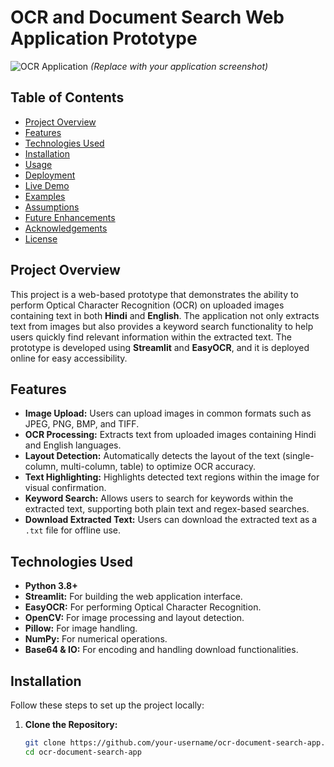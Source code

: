 # OCR and Document Search Web Application Prototype

![OCR Application](https://user-images.githubusercontent.com/your-repo/image.png) *(Replace with your application screenshot)*

## Table of Contents

- [Project Overview](#project-overview)
- [Features](#features)
- [Technologies Used](#technologies-used)
- [Installation](#installation)
- [Usage](#usage)
- [Deployment](#deployment)
- [Live Demo](#live-demo)
- [Examples](#examples)
- [Assumptions](#assumptions)
- [Future Enhancements](#future-enhancements)
- [Acknowledgements](#acknowledgements)
- [License](#license)

## Project Overview

This project is a web-based prototype that demonstrates the ability to perform Optical Character Recognition (OCR) on uploaded images containing text in both **Hindi** and **English**. The application not only extracts text from images but also provides a keyword search functionality to help users quickly find relevant information within the extracted text. The prototype is developed using **Streamlit** and **EasyOCR**, and it is deployed online for easy accessibility.

## Features

- **Image Upload:** Users can upload images in common formats such as JPEG, PNG, BMP, and TIFF.
- **OCR Processing:** Extracts text from uploaded images containing Hindi and English languages.
- **Layout Detection:** Automatically detects the layout of the text (single-column, multi-column, table) to optimize OCR accuracy.
- **Text Highlighting:** Highlights detected text regions within the image for visual confirmation.
- **Keyword Search:** Allows users to search for keywords within the extracted text, supporting both plain text and regex-based searches.
- **Download Extracted Text:** Users can download the extracted text as a `.txt` file for offline use.

## Technologies Used

- **Python 3.8+**
- **Streamlit:** For building the web application interface.
- **EasyOCR:** For performing Optical Character Recognition.
- **OpenCV:** For image processing and layout detection.
- **Pillow:** For image handling.
- **NumPy:** For numerical operations.
- **Base64 & IO:** For encoding and handling download functionalities.

## Installation

Follow these steps to set up the project locally:

1. **Clone the Repository:**

   ```bash
   git clone https://github.com/your-username/ocr-document-search-app.git
   cd ocr-document-search-app

